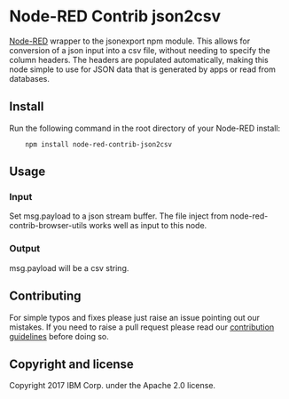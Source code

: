 # Node-RED Contrib json2csv

[Node-RED](http://nodered.org) wrapper to the jsonexport npm module. This
allows for conversion of a json input into a csv file, without needing to
specify the column headers. The headers are populated automatically, making
this node simple to use for JSON data that is generated by apps or read from
databases.

## Install

Run the following command in the root directory of your Node-RED install:

````
    npm install node-red-contrib-json2csv
````

## Usage

### Input
Set msg.payload to a json stream buffer. The file inject from node-red-contrib-browser-utils works well as input to this node.

### Output
msg.payload will be a csv string.


## Contributing
For simple typos and fixes please just raise an issue pointing out our mistakes. If you need to raise a pull request please read our [contribution guidelines](https://github.com/ibm-early-programs/node-red-contrib-json2csv/blob/master/CONTRIBUTING.md) before doing so.
## Copyright and license

Copyright 2017 IBM Corp. under the Apache 2.0 license.
